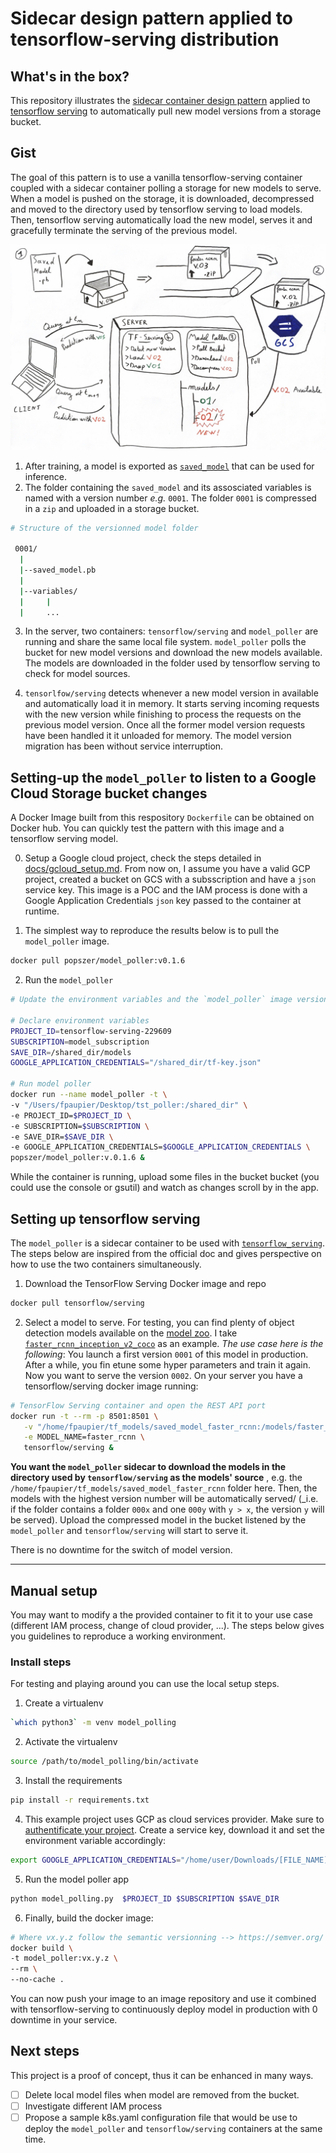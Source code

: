 # Sidecar design pattern applied to tensorflow-serving distribution

## What's in the box?
This repository illustrates the [sidecar container design pattern](https://docs.microsoft.com/en-us/azure/architecture/patterns/sidecar) applied to [tensorflow serving](https://www.tensorflow.org/serving/) to automatically pull new model versions from a storage bucket.

## Gist 
The goal of this pattern is to use a vanilla tensorflow-serving container coupled with a sidecar container polling a storage for new models to serve. When a model is pushed on the storage, it is downloaded, decompressed and moved to the directory used by tensorflow serving to load models. 
Then, tensorflow serving automatically load the new model, serves it and gracefully terminate the serving of the previous model.

![Model overview](assets/overview.png)

1. After training, a model is exported as  [`saved_model`](https://www.tensorflow.org/guide/saved_model) that can be used for inference.  
2. The folder containing the `saved_model` and its assosciated variables is named with a version number _e.g._ `0001`. The folder `0001` is compressed in a `zip` and uploaded in a storage bucket.
```bash
# Structure of the versionned model folder

 0001/
  |
  |--saved_model.pb 
  |
  |--variables/
  |     |
  |     ...
```

3. In the server, two containers: `tensorflow/serving` and `model_poller` are running and share the same local file system. `model_poller` polls the bucket for new model versions and download the new models available. The models are downloaded in the folder used by tensorflow serving to check for model sources.

4. `tensorlfow/serving` detects whenever a new model version in available and automatically load it in memory. It starts serving incoming requests with the new version while finishing to process the requests on the previous model version. Once all the former model version requests have been handled it it unloaded for memory. The model version migration has been without service interruption.
 

## Setting-up the `model_poller` to listen to a Google Cloud Storage bucket changes

A Docker Image built from this respository `Dockerfile` can be obtained on Docker hub. You can quickly test the pattern with this image and a tensorflow serving model.

0. Setup a Google cloud project, check the steps detailed in [docs/gcloud_setup.md](docs/gcloud_setup.md).
From now on, I assume you have a valid GCP project, created a bucket on GCS with a subsscription and have a `json` service key. This image is a POC and the IAM process is done with a Google Application Credentials `json` key passed to the container at runtime. 

1. The simplest way to reproduce the results below is to pull the `model_poller` image.
```bash
docker pull popszer/model_poller:v0.1.6
```

2. Run the `model_poller`
```bash
# Update the environment variables and the `model_poller` image version accordingly

# Declare environment variables
PROJECT_ID=tensorflow-serving-229609
SUBSCRIPTION=model_subscription
SAVE_DIR=/shared_dir/models
GOOGLE_APPLICATION_CREDENTIALS="/shared_dir/tf-key.json"

# Run model poller
docker run --name model_poller -t \
-v "/Users/fpaupier/Desktop/tst_poller:/shared_dir" \
-e PROJECT_ID=$PROJECT_ID \
-e SUBSCRIPTION=$SUBSCRIPTION \
-e SAVE_DIR=$SAVE_DIR \
-e GOOGLE_APPLICATION_CREDENTIALS=$GOOGLE_APPLICATION_CREDENTIALS \
popszer/model_poller:v.0.1.6 &
``` 

While the container is running, upload some files in the bucket
bucket (you could use the console or gsutil) and watch as changes scroll by
in the app.

## Setting up tensorflow serving

The `model_poller` is a sidecar container to be used with [`tensorflow_serving`](https://www.tensorflow.org/serving/). The steps below are inspired from the official doc and gives perspective on how to use the two containers simultaneously.

1. Download the TensorFlow Serving Docker image and repo
```bash
docker pull tensorflow/serving
```
2. Select a model to serve. For testing, you can find plenty of object detection models available on the [model zoo](https://github.com/tensorflow/models/blob/master/research/object_detection/g3doc/detection_model_zoo.md).
I take [`faster_rcnn_inception_v2_coco`](http://download.tensorflow.org/models/object_detection/faster_rcnn_inception_v2_coco_2018_01_28.tar.gz) as an example. _The use case here is the following_:
You launch a first version `0001` of this model in production. After a while, you fin etune some hyper parameters and train it again. Now you want to serve the version `0002`.
On your server you have a tensorflow/serving docker image running:

```bash
# TensorFlow Serving container and open the REST API port
docker run -t --rm -p 8501:8501 \
   -v "/home/fpaupier/tf_models/saved_model_faster_rcnn:/models/faster_rcnn" \
   -e MODEL_NAME=faster_rcnn \
   tensorflow/serving &
```

**You want the `model_poller` sidecar to download the models in the directory used by `tensorflow/serving` as the models' source** , e.g. the `/home/fpaupier/tf_models/saved_model_faster_rcnn` folder here. Then, the models with the highest version number will be automatically served/ (_i.e. if the folder contains a folder `000x` and one `000y` with `y > x`, the version `y` will be served).
Upload the compressed model in the bucket listened by the `model_poller` and `tensorflow/serving` will start to serve it.

There is no downtime for the switch of model version.

------------

## Manual setup
You may want to modify a the provided container to fit it to your use case (different IAM process, change of cloud provider, ...). The steps below gives you guidelines to reproduce a working environment.

### Install steps
For testing and playing around you can use the local setup steps.
1. Create a virtualenv
```bash
`which python3` -m venv model_polling
```

2. Activate the virtualenv 
```bash
source /path/to/model_polling/bin/activate
```

3. Install the requirements
```bash
pip install -r requirements.txt
```

4. This example project uses GCP as cloud services provider.
Make sure to [authentificate your project](https://cloud.google.com/docs/authentication/getting-started).
Create a service key, download it and set the environment variable accordingly:
```bash
export GOOGLE_APPLICATION_CREDENTIALS="/home/user/Downloads/[FILE_NAME].json"
```

5. Run the model poller app
```bash
python model_polling.py  $PROJECT_ID $SUBSCRIPTION $SAVE_DIR
```

6. Finally, build the docker image:
```bash
# Where vx.y.z follow the semantic versionning --> https://semver.org/
docker build \
-t model_poller:vx.y.z \
--rm \
--no-cache .
```

You can now push your image to an image repository and use it combined with tensorflow-serving to continuously deploy model in production with 0 downtime in your service.

## Next steps
This project is a proof of concept, thus it can be enhanced in many ways.

- [ ] Delete local model files when model are removed from the bucket.
- [ ] Investigate different IAM process 
- [ ] Propose a sample k8s.yaml configuration file that would be use to deploy the `model_poller` and `tensorflow/serving` containers at the same time.